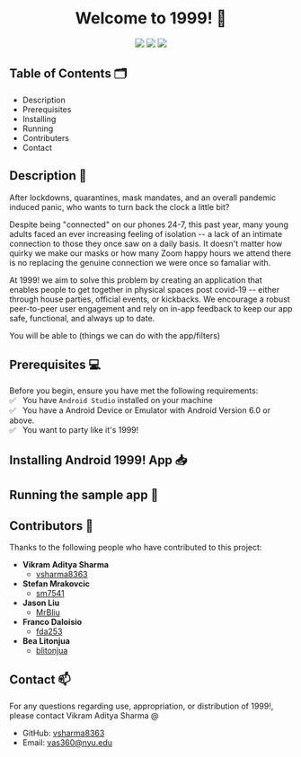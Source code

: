 <h1 align="center">Welcome to 1999! 👋</h1>

<p align="center">
  <img src="https://img.shields.io/badge/Language-Java-brightgreen" />
  <img src="https://img.shields.io/badge/Platform-Android-blue" />
  <img src="https://img.shields.io/badge/Contributers-5-red" />
</p>

## Table of Contents 🗂
* Description
* Prerequisites 
* Installing
* Running
* Contributers
* Contact

## Description 📝

After lockdowns, quarantines, mask mandates, and an overall pandemic induced panic, who wants to turn back the clock a little bit?

Despite being "connected" on our phones 24-7, this past year, many young adults faced an ever increasing feeling of isolation -- a lack of an intimate connection to those they once saw on a daily basis. It doesn't matter how quirky we make our masks or how many Zoom happy hours we attend there is no replacing the genuine connection we were once so famaliar with.

At 1999! we aim to solve this problem by creating an application that enables people to get together in physical spaces post covid-19 -- either through house parties, official events, or kickbacks. We encourage a robust peer-to-peer user engagement and rely on in-app feedback to keep our app safe, functional, and always up to date. 

You will be able to (things we can do with the app/filters)

## Prerequisites 💻

Before you begin, ensure you have met the following requirements:<br/>
✅ &nbsp; You have `Android Studio` installed on your machine <br/>
✅ &nbsp; You have a Android Device or Emulator with Android Version 6.0 or above. <br/>
✅ &nbsp; You want to party like it's 1999! <br/>

## Installing Android 1999! App 📥

## Running the sample app 🚀

## Contributors 🤝 
Thanks to the following people who have contributed to this project:<br/>
* **Vikram Aditya Sharma**
  * [vsharma8363](https://github.com/vsharma8363)<br/>
* **Stefan Mrakovcic**
  * [sm7541](https://github.com/sm7541) <br/>
* **Jason Liu**
  * [MrBliu](https://github.com/MrBliu)<br/>
* **Franco Daloisio**
  * [fda253](https://github.com/fda253)<br/>
* **Bea Litonjua**
  * [blitonjua](https://github.com/blitonjua)<br/>

## Contact 📫
For any questions regarding use, appropriation, or distribution of 1999!, please contact Vikram Aditya Sharma @
* GitHub: [vsharma8363](https://github.com/vsharma8363)
* Email: vas360@nyu.edu
